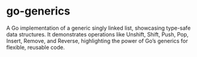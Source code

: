 # go-generics
A Go implementation of a generic singly linked list, showcasing type-safe data structures. It demonstrates operations like Unshift, Shift, Push, Pop, Insert, Remove, and Reverse, highlighting the power of Go’s generics for flexible, reusable code.
